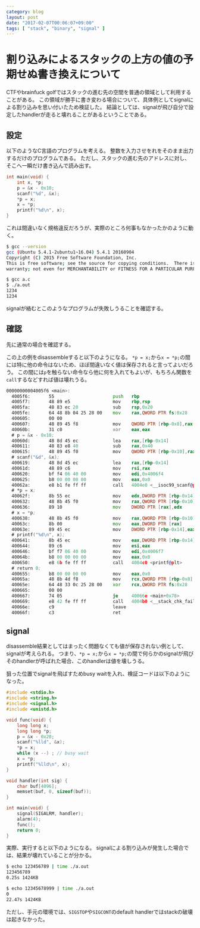 ```yaml
---
category: blog
layout: post
date: "2017-02-07T00:06:07+09:00"
tags: [ "stack", "binary", "signal" ]
---
```


# 割り込みによるスタックの上方の値の予期せぬ書き換えについて

CTFやbrainfuck golfではスタックの進む先の空間を普通の領域として利用することがある。
この領域が勝手に書き変わる場合について、具体例としてsignalによる割り込みを思い付いたため検証した。
結論としては、signalが飛び自分で設定したhandlerが走ると壊れることがあるということである。

## 設定

以下のようなC言語のプログラムを考える。
整数を入力させをれをそのまま出力するだけのプログラムである。
ただし、スタックの進む先のアドレスに対し、そこへ一瞬だけ書き込んで読み出す。

``` c
int main(void) {
    int x, *p;
    p = &x - 0x10;
    scanf("%d", &x);
    *p = x;
    x = *p;
    printf("%d\n", x);
}
```

これは間違いなく規格違反だろうが、実際のところ何事もなかったかのように動く。

``` sh
$ gcc --version
gcc (Ubuntu 5.4.1-2ubuntu1~16.04) 5.4.1 20160904
Copyright (C) 2015 Free Software Foundation, Inc.
This is free software; see the source for copying conditions.  There is NO
warranty; not even for MERCHANTABILITY or FITNESS FOR A PARTICULAR PURPOSE.

$ gcc a.c
$ ./a.out
1234
1234
```

signalが絡むとこのようなプログラムが失敗しうることを確認する。

## 確認

先に通常の場合を確認する。

この上の例をdisassembleすると以下のようになる。
`*p = x;`から`x = *p;`の間には特に他の命令はないため、ほぼ間違いなく値は保存されると言ってよいだろう。
この間には`p`を触らない命令なら他に何を入れてもよいが、もちろん関数を`call`するなどすれば値は壊れうる。

``` asm
00000000004005f6 <main>:
  4005f6:       55                      push   rbp
  4005f7:       48 89 e5                mov    rbp,rsp
  4005fa:       48 83 ec 20             sub    rsp,0x20
  4005fe:       64 48 8b 04 25 28 00    mov    rax,QWORD PTR fs:0x28
  400605:       00 00 
  400607:       48 89 45 f8             mov    QWORD PTR [rbp-0x8],rax
  40060b:       31 c0                   xor    eax,eax
  # p = &x - 0x10;
  40060d:       48 8d 45 ec             lea    rax,[rbp-0x14]
  400611:       48 83 e8 40             sub    rax,0x40
  400615:       48 89 45 f0             mov    QWORD PTR [rbp-0x10],rax
  # scanf("&d", &x);
  400619:       48 8d 45 ec             lea    rax,[rbp-0x14]
  40061d:       48 89 c6                mov    rsi,rax
  400620:       bf f4 06 40 00          mov    edi,0x4006f4
  400625:       b8 00 00 00 00          mov    eax,0x0
  40062a:       e8 b1 fe ff ff          call   4004e0 <__isoc99_scanf@plt>
  # *p = x;
  40062f:       8b 55 ec                mov    edx,DWORD PTR [rbp-0x14]
  400632:       48 8b 45 f0             mov    rax,QWORD PTR [rbp-0x10]
  400636:       89 10                   mov    DWORD PTR [rax],edx
  # x = *p;
  400638:       48 8b 45 f0             mov    rax,QWORD PTR [rbp-0x10]
  40063c:       8b 00                   mov    eax,DWORD PTR [rax]
  40063e:       89 45 ec                mov    DWORD PTR [rbp-0x14],eax
  # printf("%d\n", x);
  400641:       8b 45 ec                mov    eax,DWORD PTR [rbp-0x14]
  400644:       89 c6                   mov    esi,eax
  400646:       bf f7 06 40 00          mov    edi,0x4006f7
  40064b:       b8 00 00 00 00          mov    eax,0x0
  400650:       e8 6b fe ff ff          call   4004c0 <printf@plt>
  # return 0;
  400655:       b8 00 00 00 00          mov    eax,0x0
  40065a:       48 8b 4d f8             mov    rcx,QWORD PTR [rbp-0x8]
  40065e:       64 48 33 0c 25 28 00    xor    rcx,QWORD PTR fs:0x28
  400665:       00 00 
  400667:       74 05                   je     40066e <main+0x78>
  400669:       e8 42 fe ff ff          call   4004b0 <__stack_chk_fail@plt>
  40066e:       c9                      leave  
  40066f:       c3                      ret    

```

## signal

disassemble結果としてはまったく問題なくても値が保存されない例として、signalが考えられる。
つまり、`*p = x;`から`x = *p;`の間で何らかのsignalが飛びそのhandlerが呼ばれた場合、このhandlerは値を壊しうる。

狙った位置でsignalを飛ばすためbusy waitを入れ、検証コードは以下のようになった。

``` c
#include <stdio.h>
#include <string.h>
#include <signal.h>
#include <unistd.h>

void func(void) {
    long long x;
    long long *p;
    p = &x - 0x20;
    scanf("%lld", &x);
    *p = x;
    while (x --) ; // busy wait
    x = *p;
    printf("%lld\n", x);
}

void handler(int sig) {
    char buf[4096];
    memset(buf, 0, sizeof(buf));
}

int main(void) {
    signal(SIGALRM, handler);
    alarm(4);
    func();
    return 0;
}
```

実際、実行すると以下のようになる。
signalによる割り込みが発生した場合では、結果が壊れていることが分かる。

``` sh
$ echo 123456789 | time ./a.out
123456789
0.25s 1424KB
```

``` sh
$ echo 12345678999 | time ./a.out
0
22.47s 1424KB
```

ただし、手元の環境では、`SIGSTOP`や`SIGCONT`のdefault handlerではstackの破壊は起きなかった。
